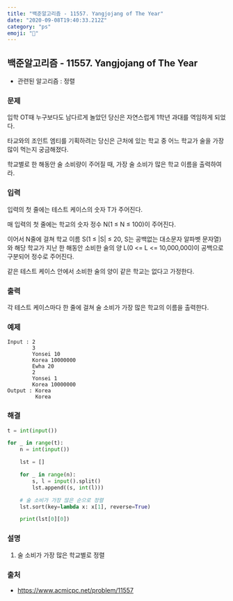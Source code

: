 ```yaml
---
title: "백준알고리즘 - 11557. Yangjojang of The Year"
date: "2020-09-08T19:40:33.212Z"
category: "ps"
emoji: "🌄"
---
```


## 백준알고리즘 - 11557. Yangjojang of The Year

- 관련된 알고리즘 : 정렬

### 문제

입학 OT때 누구보다도 남다르게 놀았던 당신은 자연스럽게 1학년 과대를 역임하게 되었다.

타교와의 조인트 엠티를 기획하려는 당신은 근처에 있는 학교 중 어느 학교가 술을 가장 많이 먹는지 궁금해졌다.

학교별로 한 해동안 술 소비량이 주어질 때, 가장 술 소비가 많은 학교 이름을 출력하여라.

### 입력

입력의 첫 줄에는 테스트 케이스의 숫자 T가 주어진다.

매 입력의 첫 줄에는 학교의 숫자 정수 N(1 ≤ N ≤ 100)이 주어진다.

이어서 N줄에 걸쳐 학교 이름 S(1 ≤ |S| ≤ 20, S는 공백없는 대소문자 알파벳 문자열)와 해당 학교가 지난 한 해동안 소비한 술의 양 L(0 <= L <= 10,000,000)이 공백으로 구분되어 정수로 주어진다.

같은 테스트 케이스 안에서 소비한 술의 양이 같은 학교는 없다고 가정한다.

### 출력

각 테스트 케이스마다 한 줄에 걸쳐 술 소비가 가장 많은 학교의 이름을 출력한다.

### 예제

```
Input : 2
        3
        Yonsei 10
        Korea 10000000
        Ewha 20
        2
        Yonsei 1
        Korea 10000000
Output : Korea
         Korea
```

### 해결

```python
t = int(input())

for _ in range(t):
    n = int(input())

    lst = []

    for _ in range(n):
        s, l = input().split()
        lst.append((s, int(l)))

    # 술 소비가 가장 많은 순으로 정렬
    lst.sort(key=lambda x: x[1], reverse=True)

    print(lst[0][0])
```

### 설명

1. 술 소비가 가장 많은 학교별로 정렬

### 출처

- https://www.acmicpc.net/problem/11557
